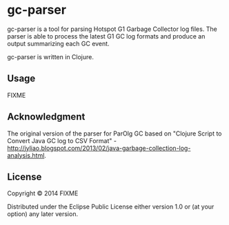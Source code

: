 # gc-parser

gc-parser is a tool for parsing Hotspot G1 Garbage Collector log files. The parser is able to process the latest G1 GC log formats and produce an output summarizing each GC event.

gc-parser is written in Clojure.

## Usage

FIXME

## Acknowledgment

The original version of the parser for ParOlg GC based on "Clojure Script to Convert Java GC log to CSV Format" - http://jyliao.blogspot.com/2013/02/java-garbage-collection-log-analysis.html.

## License

Copyright © 2014 FIXME

Distributed under the Eclipse Public License either version 1.0 or (at
your option) any later version.
